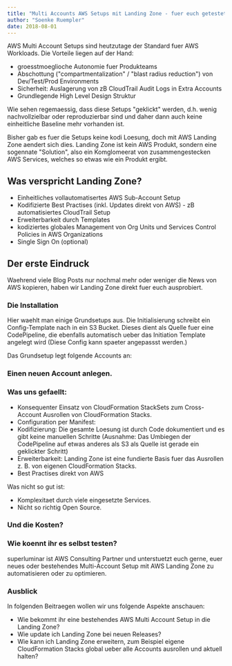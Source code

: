 ```yaml
---
title: "Multi Accounts AWS Setups mit Landing Zone - fuer euch getestet."
author: "Soenke Ruempler"
date: 2018-08-01
---
```


AWS Multi Account Setups sind heutzutage der Standard fuer AWS Workloads. Die Vorteile liegen auf der Hand: 

 - groesstmoeglioche Autonomie fuer Produkteams
 - Abschottung ("compartmentalization" / "blast radius reduction") von Dev/Test/Prod Environments
 - Sicherheit: Auslagerung von zB CloudTrail Audit Logs in Extra Accounts
 - Grundlegende High Level Design Struktur


Wie sehen regemaessig, dass diese Setups "geklickt" werden, d.h. wenig nachvollzielbar oder reproduzierbar sind und daher dann auch keine einheitliche Baseline mehr vorhanden ist.

Bisher gab es fuer die Setups keine kodi Loesung, doch mit AWS Landing Zone aendert sich dies. Landing Zone ist kein AWS Produkt, sondern eine sogennate "Solution", also ein Komglomeerat von zusammengestecken AWS Services, welches so etwas wie ein Produkt ergibt.

## Was verspricht Landing Zone?

 - Einheitliches vollautomatisertes AWS Sub-Account Setup
 - Kodifizierte Best Practises (inkl. Updates direkt von AWS) - zB automatisiertes CloudTrail Setup
 - Erweiterbarkeit durch Templates
 - kodiziertes globales Management von Org Units und Services Control Policies in AWS Organizations
 - Single Sign On (optional)

## Der erste Eindruck

Waehrend viele Blog Posts nur nochmal mehr oder weniger die News von AWS kopieren, haben wir Landing Zone direkt fuer euch ausprobiert.

### Die Installation

Hier waehlt man einige Grundsetups aus. Die Initialisierung schreibt ein Config-Template nach in ein S3 Bucket. Dieses dient als Quelle fuer eine CodePipeline, die ebenfalls automatisch ueber das Initiation Template angelegt wird (Diese Config kann spaeter angepassst werden.)

Das Grundsetup legt folgende Accounts an: 






### Einen neuen Account anlegen.

### Was uns gefaellt:

 - Konsequenter Einsatz von CloudFormation StackSets zum Cross-Account Ausrollen von CloudFormation Stacks.
 - Configuration per Manifest:
 - Kodifizierung: Die gesamte Loesung ist durch Code dokumentiert und es gibt keine manuellen Schritte (Ausnahme: Das Umbiegen der CodePipeline auf etwas anderes als S3 als Quelle ist gerade ein geklickter Schritt)
 - Erweiterbarkeit: Landing Zone ist eine fundierte Basis fuer das Ausrollen z. B. von eigenen CloudFormation Stacks.
 - Best Practises direkt von AWS

Was nicht so gut ist:

 - Komplexitaet durch viele eingesetzte Services.
 - Nicht so richtig Open Source.  


### Und die Kosten?



### Wie koennt ihr es selbst testen?

superluminar ist AWS Consulting Partner und unterstuetzt euch gerne, euer neues oder bestehendes Multi-Account Setup mit AWS Landing Zone zu automatisieren oder zu optimieren. 

### Ausblick

In folgenden Beitraegen wollen wir uns folgende Aspekte anschauen:

 - Wie bekommt ihr eine bestehendes AWS Multi Account Setup in die Landing Zone?
 - Wie update ich Landing Zone bei neuen Releases?
 - Wie kann ich Landing Zone erweitern, zum Beispiel eigene CloudFormation Stacks global ueber alle Accounts ausrollen und aktuell halten?




 
